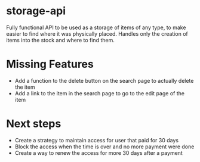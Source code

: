 # storage-api
Fully functional API to be used as a storage of items of any type, to make easier to find where it was physically placed. Handles only the creation of items into the stock and where to find them.

# Missing Features
- Add a function to the delete button on the search page to actually delete the item
- Add a link to the item in the search page to go to the edit page of the item

# Next steps
- Create a strategy to maintain access for user that paid for 30 days
- Block the access when the time is over and no more payment were done
- Create a way to renew the access for more 30 days after a payment 
